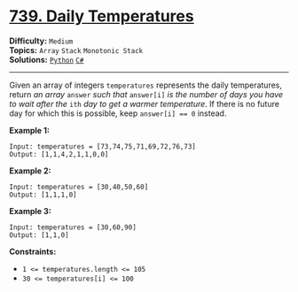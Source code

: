 # [739. Daily Temperatures](https://leetcode.com/problems/daily-temperatures/)

**Difficulty:** `Medium`  
**Topics:** `Array` `Stack` `Monotonic Stack`  
**Solutions:** [`Python`](../../src/python/challenges/problems/daily_temperatures_test.py) [`C#`](../../src/csharp/challenges/Problems/DailyTemperatures.cs)  

---

Given an array of integers `temperatures` represents the daily temperatures, return *an array* `answer` *such that* `answer[i]` *is the number of days you have to wait after the* `ith` *day to get a warmer temperature*. If there is no future day for which this is possible, keep `answer[i] == 0` instead.

**Example 1:**

```
Input: temperatures = [73,74,75,71,69,72,76,73]
Output: [1,1,4,2,1,1,0,0]
```

**Example 2:**

```
Input: temperatures = [30,40,50,60]
Output: [1,1,1,0]
```

**Example 3:**

```
Input: temperatures = [30,60,90]
Output: [1,1,0]
```

**Constraints:**

* `1 <= temperatures.length <= 105`
* `30 <= temperatures[i] <= 100`